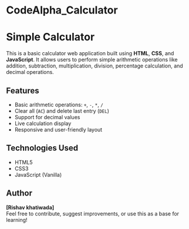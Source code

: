 # CodeAlpha_Calculator

# Simple Calculator

This is a basic calculator web application built using **HTML**, **CSS**, and **JavaScript**. It allows users to perform simple arithmetic operations like addition, subtraction, multiplication, division, percentage calculation, and decimal operations.

## Features

- Basic arithmetic operations: `+`, `-`, `*`, `/`
- Clear all (`AC`) and delete last entry (`DEL`)
- Support for decimal values
- Live calculation display
- Responsive and user-friendly layout

## Technologies Used

- HTML5
- CSS3
- JavaScript (Vanilla)

## Author

**[Rishav khatiwada]**  
Feel free to contribute, suggest improvements, or use this as a base for learning!

